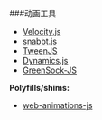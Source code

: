 ###动画工具

<ul>
<li><a href="http://julian.com/research/velocity/">Velocity.js</a></li>
<li><a href="http://daniel-lundin.github.io/snabbt.js/">snabbt.js</a></li>
<li><a href="https://github.com/CreateJS/TweenJS">TweenJS</a></li>
<li><a href="https://github.com/michaelvillar/dynamics.js">Dynamics.js</a></li>
<li><a href="https://github.com/greensock/GreenSock-JS">GreenSock-JS</a></li>
</ul>

**Polyfills/shims:**

<ul>
<li><a href="https://github.com/web-animations/web-animations-js">web-animations-js</a></li>
</ul>
